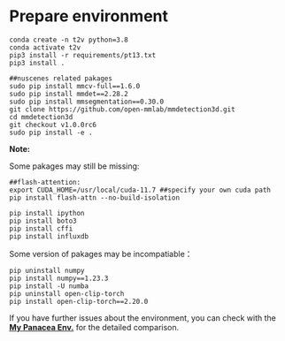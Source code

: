 
# Prepare environment

```shell
conda create -n t2v python=3.8
conda activate t2v
pip3 install -r requirements/pt13.txt
pip3 install .

##nuscenes related pakages
sudo pip install mmcv-full==1.6.0
sudo pip install mmdet==2.28.2
sudo pip install mmsegmentation==0.30.0
git clone https://github.com/open-mmlab/mmdetection3d.git
cd mmdetection3d
git checkout v1.0.0rc6 
sudo pip install -e .
```

**Note:**

Some pakages may still be missing:

```shell
##flash-attention:
export CUDA_HOME=/usr/local/cuda-11.7 ##specify your own cuda path
pip install flash-attn --no-build-isolation

pip install ipython
pip install boto3
pip install cffi
pip install influxdb
```
Some version of pakages may be incompatiable：

```shell
pip uninstall numpy
pip install numpy==1.23.3
pip install -U numba
pip uninstall open-clip-torch
pip install open-clip-torch==2.20.0

```

If you have further issues about the environment, you can check with the [**My Panacea Env.**](./panacea.yml) for the detailed comparison.

